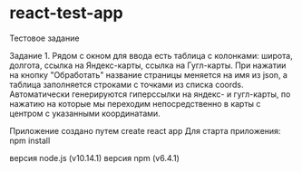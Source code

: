 # react-test-app
Тестовое задание

Задание 1.
Рядом с окном для ввода есть таблица с колонками: широта, долгота, ссылка на Яндекс-карты, ссылка на Гугл-карты.
При нажатии на кнопку "Обработать" название страницы меняется на имя из json, а таблица заполняется строками с точками из списка coords.
Автоматически генерируются гиперссылки на яндекс- и гугл-карты, по нажатию на которые мы переходим непосредственно в карты с центром с указанными координатами.

Приложение создано путем create react app
Для старта приложения:
npm install 

версия node.js (v10.14.1)
версия npm (v6.4.1)
